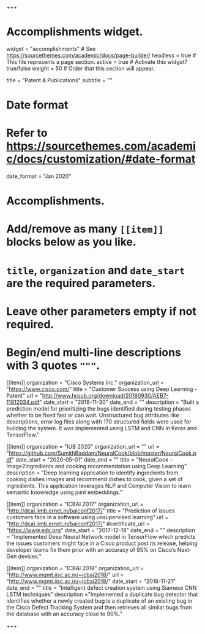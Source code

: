 +++
# Accomplishments widget.
widget = "accomplishments"  # See https://sourcethemes.com/academic/docs/page-builder/
headless = true  # This file represents a page section.
active = true  # Activate this widget? true/false
weight = 50  # Order that this section will appear.

title = "Patent & Publications"
subtitle = ""

# Date format
#   Refer to https://sourcethemes.com/academic/docs/customization/#date-format
date_format = "Jan 2020"

# Accomplishments.
#   Add/remove as many `[[item]]` blocks below as you like.
#   `title`, `organization` and `date_start` are the required parameters.
#   Leave other parameters empty if not required.
#   Begin/end multi-line descriptions with 3 quotes `"""`.

[[item]]
  organization = "Cisco Systems Inc."
  organization_url = "https://www.cisco.com/"
  title = "Customer Success using Deep Learning - Patent"
  url = "http://www.hrpub.org/download/20180930/AEB7-11812034.pdf"
  date_start = "2018-11-30"
  date_end = ""
  description = "Built a prediction model for prioritizing the bugs identified during testing phases whether to be fixed fast or can wait. Unstructured bug attributes like descriptions, error log files along with 170 structured fields were used for building the system. It was implemented using LSTM and CNN in Keras and TensorFlow."


[[item]]
  organization = "IUB 2020"
  organization_url = ""
  url = "https://github.com/SumithBaddam/NeuralCook/blob/master/NeuralCook.pdf"
  date_start = "2020-05-01"
  date_end = ""
  title = "NeuralCook – Image2Ingredients and cooking recommendation using Deep Learning"
  description = "Deep learning application to identify ingredients from cooking dishes images and recommend dishes to cook, given a set of ingredients. This application leverages NLP and Computer Vision to learn semantic knowledge using joint embeddings."

[[item]]
  organization = "ICBAI 2017"
  organization_url = "http://dcal.iimb.ernet.in/baiconf2017/"
  title = "Prediction of issues customers face in a software using unsupervised learning"
  url = "http://dcal.iimb.ernet.in/baiconf2017/"
  #certificate_url = "https://www.edx.org"
  date_start = "2017-12-18"
  date_end = ""
  description = "Implemented Deep Neural Network model in TensorFlow which predicts the issues customers might face in a Cisco product post its release, helping developer teams fix them prior with an accuracy of 95% on Cisco’s Next-Gen devices."
  
[[item]]
  organization = "ICBAI 2018"
  organization_url = "http://www.mgmt.iisc.ac.in/~icbai2018/"
  url = "http://www.mgmt.iisc.ac.in/~icbai2018/"
  date_start = "2018-11-21"
  date_end = ""
  title = "Intelligent defect creation system using Siamese CNN LSTM techniques"
  description ="Implemented a duplicate bug detector that identifies whether a newly created bug is a duplicate of an existing bug in the Cisco Defect Tracking System and then retrieves all similar bugs from the database with an accuracy close to 90%."
  
+++

